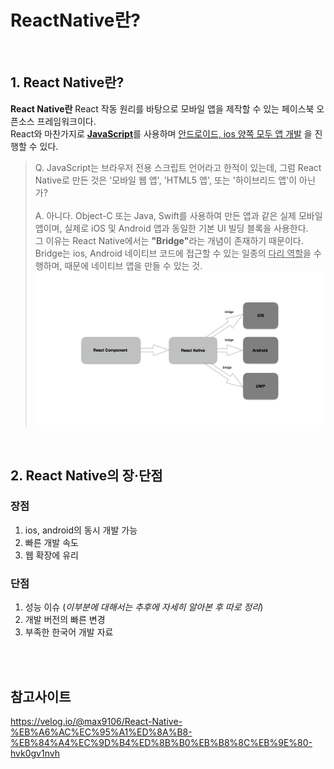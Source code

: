 # ReactNative란? 

<br>

## 1. React Native란?
<b>React Native란</b> React 작동 원리를 바탕으로 모바일 앱을 제작할 수 있는 페이스북 오픈소스 프레임워크이다. <br>
React와 마찬가지로 <b>[JavaScript](../FrontEnd/JavaScript/JavaScript.md)</b>를 사용하며 <u>안드로이드, ios 양쪽 모두 앱 개발</u> 을 진행할 수 있다. 

> Q. JavaScript는 브라우저 전용 스크립트 언어라고 한적이 있는데, 그럼 React Native로 만든 것은 '모바일 웹 앱', 'HTML5 앱', 또는 '하이브리드 앱'이 아닌가?
> <br><br>
> A. 아니다. Object-C 또는 Java, Swift를 사용하여 만든 앱과 같은 실제 모바일 앱이며, 실제로 iOS 및 Android 앱과 동일한 기본 UI 빌딩 블록을 사용한다. <br>
> 그 이유는 React Native에서는 <b>"Bridge"</b>라는 개념이 존재하기 때문이다. Bridge는 ios, Android 네이티브 코드에 접근할 수 있는 일종의 <u>다리 역할</u>을 수행하며, 때문에 네이티브 앱을 만들 수 있는 것. 
> <img src = ../img/react_native_bridge.png />

<br>

## 2. React Native의 장·단점 

### 장점 

1. ios, android의 동시 개발 가능 
2. 빠른 개발 속도
3. 웹 확장에 유리 

### 단점 
1. 성능 이슈 (*이부분에 대해서는 추후에 자세히 알아본 후 따로 정리*)
2. 개발 버전의 빠른 변경 
3. 부족한 한국어 개발 자료 


<br><br>

## 참고사이트 
https://velog.io/@max9106/React-Native-%EB%A6%AC%EC%95%A1%ED%8A%B8-%EB%84%A4%EC%9D%B4%ED%8B%B0%EB%B8%8C%EB%9E%80-hvk0gv1nvh